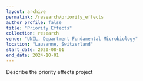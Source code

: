 ```yaml
---
layout: archive
permalink: /research/priority_effects
author_profile: false
title: "Priority Effects"
collection: research
venue: "UNIL, Department Fundamental Microbiology"
location: "Lausanne, Switzerland"
start_date: 2020-08-01
end_date: 2024-10-01
---
```


Describe the priority effects project